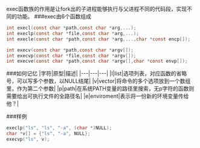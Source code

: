 exec函数族的作用是让fork出的子进程能够执行与父进程不同的代码段，实现不同的功能。
###exec由6个函数组成
```c
int execl(const char *path,const char *arg,...);
int execlp(const char *file,const char *arg,...);
int execle(const char *path,const char *arg,...,char *const encp[]);

int execv(const char *path,const char *argv[]);
int execvp(const char *file,const char *argv[]);
int execve(const char *path,const char *argv[],char *const envp[]);
```
###如何记忆
|字符|原型|描述|
|---|---|---|
|l|list|选项列表，对应函数的省略号，可以写多个参数，以NULL结尾|
|v|vector|将命令的多个选项放到一个数组里，作为第二个参数|
|p|path|在系统PATH变量的路径里搜索，无p字符的函数则需要给出可执行文件的全路径名|
|e|enviroment|表示将一份新的环境变量传给他？|

###样例
```c
execlp("ls", "ls", "-a", (char *)NULL);
char *v[] = {"ls", "-a", NULL};
execvp("ls", v);
```